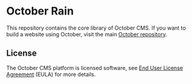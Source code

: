 October Rain
=======

This repository contains the core library of October CMS. If you want to build a website using October, visit the main [October repository](http://github.com/octobercms/october).

## License

The October CMS platform is licensed software, see [End User License Agreement](./LICENSE.md) (EULA) for more details.
